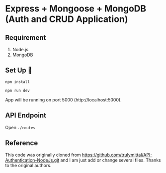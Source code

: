 # Express + Mongoose + MongoDB (Auth and CRUD Application)

## Requirement

1. Node.js
2. MongoDB

## Set Up :rocket:

```
npm install
```

```
npm run dev
```

App will be running on port 5000 (http://localhost:5000).

## API Endpoint

Open `./routes`


## Reference

This code was originally cloned from https://github.com/trulymittal/API-Authentication-NodeJs.git and I am just add or change several files. Thanks to the original authors.